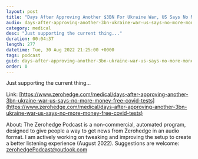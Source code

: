 ```yaml
---
layout: post
title: "Days After Approving Another $3BN For Ukraine War, US Says No More Money For Free COVID Tests"
audio: days-after-approving-another-3bn-ukraine-war-us-says-no-more-money-free-covid-tests-0
category: medical
desc: "Just supporting the current thing..."
duration: 00:04:37
length: 277
datetime: Tue, 30 Aug 2022 21:25:00 +0000
tags: podcast
guid: days-after-approving-another-3bn-ukraine-war-us-says-no-more-money-free-covid-tests-0
order: 0
---
```

Just supporting the current thing...

Link: [https://www.zerohedge.com/medical/days-after-approving-another-3bn-ukraine-war-us-says-no-more-money-free-covid-tests](https://www.zerohedge.com/medical/days-after-approving-another-3bn-ukraine-war-us-says-no-more-money-free-covid-tests)

About: The Zerohedge Podcast is a non-commercial, automated program, designed to give people a way to get news from Zerohedge in an audio format.  I am actively working on tweaking and improving the setup to create a better listening experience (August 2022).  Suggestions are welcome: [zerohedgePodcast@outlook.com](mailto:zerohedgePodcast@outlook.com)